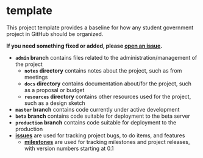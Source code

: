 template
========
This project template provides a baseline for how any student government project in GitHub should be organized.

**If you need something fixed or added, please [open an issue](issues/new).**

* **`admin` branch** contains files related to the administration/management of the project
  * **`notes` directory** contains notes about the project, such as from meetings
  * **`docs` directory** contains documentation about/for the project, such as a proposal or budget
  * **`resources` directory** contains other resources used for the project, such as a design sketch
* **`master` branch** contains code currently under active development
* **`beta` branch** contains code suitable for deployment to the beta server
* **`production` branch** contains code suitable for deployment to the production
* **[issues](issues)** are used for tracking project bugs, to do items, and features
  * **[milestones](issues/milestones)** are used for tracking milestones and project releases, with version numbers starting at 0.1